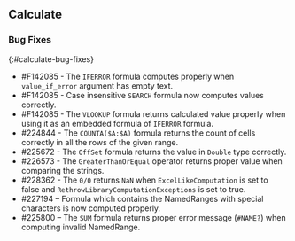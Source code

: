 ## Calculate
 
### Bug Fixes
{:#calculate-bug-fixes}

* \#F142085 - The `IFERROR` formula computes properly when `value_if_error` argument has empty text.
* \#F142085 - Case insensitive `SEARCH` formula now computes values correctly.
* \#F142085 - The `VLOOKUP` formula returns calculated value properly when using it as an embedded formula of `IFERROR` formula.
* \#224844 - The `COUNTA($A:$A)` formula returns the count of cells correctly in all the rows of the given range.
* \#225672 - The `OffSet` formula returns the value in `Double` type correctly.
* \#226573 - The `GreaterThanOrEqual` operator returns proper value when comparing the strings.
* \#228362 - The `0/0` returns `NaN` when `ExcelLikeComputation` is set to false and `RethrowLibraryComputationExceptions` is set to true.
* \#227194 – Formula which contains the NamedRanges with special characters is now computed properly.
* \#225800 – The `SUM` formula returns proper error message (`#NAME?`) when computing invalid NamedRange.

